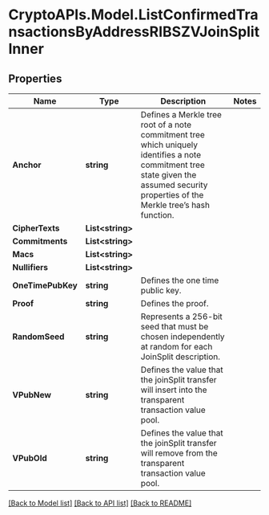 # CryptoAPIs.Model.ListConfirmedTransactionsByAddressRIBSZVJoinSplitInner

## Properties

Name | Type | Description | Notes
------------ | ------------- | ------------- | -------------
**Anchor** | **string** | Defines a Merkle tree root of a note commitment tree which uniquely identifies a note commitment tree state given the assumed security properties of the Merkle tree’s  hash function. | 
**CipherTexts** | **List&lt;string&gt;** |  | 
**Commitments** | **List&lt;string&gt;** |  | 
**Macs** | **List&lt;string&gt;** |  | 
**Nullifiers** | **List&lt;string&gt;** |  | 
**OneTimePubKey** | **string** | Defines the one time public key. | 
**Proof** | **string** | Defines the proof. | 
**RandomSeed** | **string** | Represents a 256-bit seed that must be chosen independently at random for each JoinSplit description. | 
**VPubNew** | **string** | Defines the value that the joinSplit transfer will insert into the transparent transaction value pool. | 
**VPubOld** | **string** | Defines the value that the joinSplit transfer will remove from the transparent transaction value pool. | 

[[Back to Model list]](../README.md#documentation-for-models) [[Back to API list]](../README.md#documentation-for-api-endpoints) [[Back to README]](../README.md)

